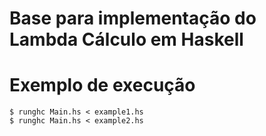 # Base para implementação do Lambda Cálculo em Haskell

# Exemplo de execução

```console
$ runghc Main.hs < example1.hs 
$ runghc Main.hs < example2.hs
```

